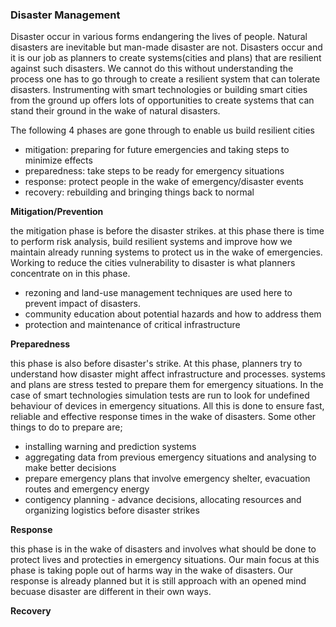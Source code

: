 ### Disaster Management
Disaster occur in various forms endangering the lives of people. Natural disasters
are inevitable but man-made disaster are not. Disasters occur and it is our job
as planners to create systems(cities and plans) that are resilient against such
disasters. We cannot do this without understanding the process one has to go through
to create a resilient system that can tolerate disasters. Instrumenting with smart
technologies or building smart cities from the ground up offers lots of opportunities
to create systems that can stand their ground in the wake of natural disasters.

The following 4 phases are gone through to enable us build resilient cities
- mitigation: preparing for future emergencies and taking steps to minimize effects
- preparedness: take steps to be ready for emergency situations
- response: protect people in the wake of emergency/disaster events
- recovery: rebuilding and bringing things back to normal

__Mitigation/Prevention__

  the mitigation phase is before the disaster strikes. at this phase there is time
  to perform risk analysis, build resilient systems and improve how we maintain already
  running systems to protect us in the wake of emergencies. Working to reduce the
  cities vulnerability to disaster is what planners concentrate on in this phase.
  - rezoning and land-use management techniques are used here to prevent impact of
  disasters.
  - community education about potential hazards and how to address them
  - protection and maintenance of critical infrastructure

__Preparedness__

  this phase is also before disaster's strike. At this phase, planners try to understand
  how disaster might affect infrastructure and processes. systems and plans are stress tested
  to prepare them for emergency situations. In the case of smart technologies simulation tests
  are run to look for undefined behaviour of devices in emergency situations. All this is done
  to ensure fast, reliable and effective response times in the wake of disasters.
  Some other things to do to prepare are;
  - installing warning and prediction systems
  - aggregating data from previous emergency situations and analysing to make better decisions
  - prepare emergency plans that involve emergency shelter, evacuation routes and emergency energy
  - contigency planning - advance decisions, allocating resources and organizing logistics before disaster strikes

__Response__

  this phase is in the wake of disasters and involves what should be done to protect lives and protecties
  in emergency situations. Our main focus at this phase is taking pople out of harms way in the wake of
  disasters. Our response is already planned but it is still approach with an opened mind becuase
  disaster are different in their own ways.

__Recovery__
